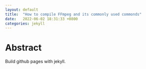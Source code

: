 ```yaml
---
layout: default
title:  "How to compile FFmpeg and its commonly used commonds"
date:   2022-06-02 18:31:33 +0800
categories: jekyll
---
```


# Abstract
Build github pages with jekyll.

